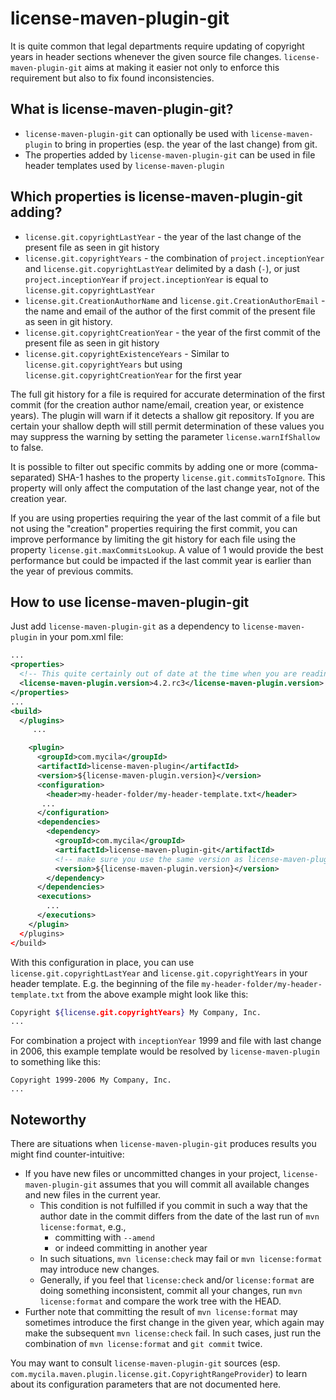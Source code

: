 license-maven-plugin-git
========================

It is quite common that legal departments require updating of copyright years in header sections whenever the given source file changes. `license-maven-plugin-git` aims at making it easier not only to enforce this requirement but also to fix found inconsistencies.

What is license-maven-plugin-git?
---------------------------------

* `license-maven-plugin-git` can optionally be used with `license-maven-plugin` to bring in properties (esp. the year of the last change) from git.
* The properties added by `license-maven-plugin-git` can be used in file header templates used by `license-maven-plugin`

Which properties is license-maven-plugin-git adding?
----------------------------------------------------

* `license.git.copyrightLastYear` - the year of the last change of the present file as seen in git history
* `license.git.copyrightYears` - the combination of `project.inceptionYear` and `license.git.copyrightLastYear` delimited by a dash (`-`), or just `project.inceptionYear` if `project.inceptionYear` is equal to `license.git.copyrightLastYear`
* `license.git.CreationAuthorName` and `license.git.CreationAuthorEmail` - the name and email of the author of the first commit of the present file as seen in git history.
* `license.git.copyrightCreationYear` - the year of the first commit of the present file as seen in git history
* `license.git.copyrightExistenceYears` - Similar to `license.git.copyrightYears` but using `license.git.copyrightCreationYear` for the first year

The full git history for a file is required for accurate determination of the first commit (for the creation author name/email, creation year, or existence years). The plugin will warn if it detects a shallow git repository. If you are certain your shallow depth will still permit determination of these values you may suppress the warning by setting the parameter `license.warnIfShallow` to false.

It is possible to filter out specific commits by adding one or more (comma-separated) SHA-1 hashes to the property `license.git.commitsToIgnore`. This property will only affect the computation of the last change year, not of the creation year.

If you are using properties requiring the year of the last commit of a file but not using the "creation" properties requiring the first commit, you can improve performance by limiting the git history for each file using the property `license.git.maxCommitsLookup`. A value of 1 would provide the best performance but could be impacted if the last commit year is earlier than the year of previous commits.

How to use license-maven-plugin-git
-----------------------------------

Just add `license-maven-plugin-git` as a dependency to `license-maven-plugin` in your pom.xml file:

``` xml
...
<properties>
  <!-- This quite certainly out of date at the time when you are reading this -->
  <license-maven-plugin.version>4.2.rc3</license-maven-plugin.version>
</properties>
...
<build>
  </plugins>
     ...

    <plugin>
      <groupId>com.mycila</groupId>
      <artifactId>license-maven-plugin</artifactId>
      <version>${license-maven-plugin.version}</version>
      <configuration>
        <header>my-header-folder/my-header-template.txt</header>
       ...
      </configuration>
      <dependencies>
        <dependency>
          <groupId>com.mycila</groupId>
          <artifactId>license-maven-plugin-git</artifactId>
          <!-- make sure you use the same version as license-maven-plugin -->
          <version>${license-maven-plugin.version}</version>
        </dependency>
      </dependencies>
      <executions>
        ...
      </executions>
    </plugin>
  </plugins>
</build>
```

With this configuration in place, you can use `license.git.copyrightLastYear` and `license.git.copyrightYears` in your header template. E.g. the beginning of the file `my-header-folder/my-header-template.txt` from the above example might look like this:

``` bash
Copyright ${license.git.copyrightYears} My Company, Inc.
...
```

For combination a project with `inceptionYear` 1999 and file with last change in 2006, this example template would be resolved by `license-maven-plugin` to something like this:

```
Copyright 1999-2006 My Company, Inc.
...
```

Noteworthy
----------

There are situations when `license-maven-plugin-git` produces results you might find counter-intuitive:

* If you have new files or uncommitted changes in your project, `license-maven-plugin-git` assumes that you will commit all available changes and new files in the current year.
    * This condition is not fulfilled if you commit in such a way that the author date in the commit differs from the date of the last run of `mvn license:format`, e.g.,
        * committing with `--amend`
        * or indeed committing in another year
    * In such situations, `mvn license:check` may fail or `mvn license:format` may introduce new changes.
    * Generally, if you feel that `license:check` and/or `license:format` are doing something inconsistent, commit all your changes, run `mvn license:format` and compare the work tree with the HEAD.
* Further note that committing the result of `mvn license:format` may sometimes introduce the first change in the given year, which again may make the subsequent `mvn license:check` fail. In such cases, just run the combination of `mvn license:format` and `git commit` twice.

You may want to consult `license-maven-plugin-git` sources (esp. `com.mycila.maven.plugin.license.git.CopyrightRangeProvider`) to learn about its configuration parameters that are not documented here.
